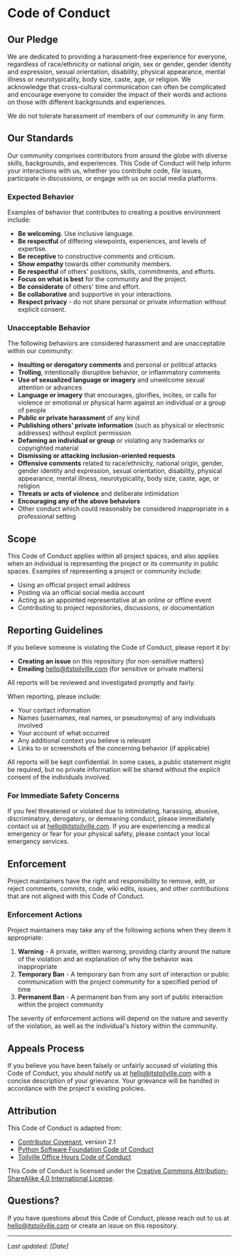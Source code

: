# Code of Conduct

## Our Pledge

We are dedicated to providing a harassment-free experience for everyone, regardless of race/ethnicity or national origin, sex or gender, gender identity and expression, sexual orientation, disability, physical appearance, mental illness or neurotypicality, body size, caste, age, or religion. We acknowledge that cross-cultural communication can often be complicated and encourage everyone to consider the impact of their words and actions on those with different backgrounds and experiences.

We do not tolerate harassment of members of our community in any form.

## Our Standards

Our community comprises contributors from around the globe with diverse skills, backgrounds, and experiences. This Code of Conduct will help inform your interactions with us, whether you contribute code, file issues, participate in discussions, or engage with us on social media platforms.

### Expected Behavior

Examples of behavior that contributes to creating a positive environment include:

- **Be welcoming.** Use inclusive language.
- **Be respectful** of differing viewpoints, experiences, and levels of expertise.
- **Be receptive** to constructive comments and criticism.
- **Show empathy** towards other community members.
- **Be respectful** of others' positions, skills, commitments, and efforts.
- **Focus on what is best** for the community and the project.
- **Be considerate** of others' time and effort.
- **Be collaborative** and supportive in your interactions.
- **Respect privacy** - do not share personal or private information without explicit consent.

### Unacceptable Behavior

The following behaviors are considered harassment and are unacceptable within our community:

- **Insulting or derogatory comments** and personal or political attacks
- **Trolling**, intentionally disruptive behavior, or inflammatory comments
- **Use of sexualized language or imagery** and unwelcome sexual attention or advances
- **Language or imagery** that encourages, glorifies, incites, or calls for violence or emotional or physical harm against an individual or a group of people
- **Public or private harassment** of any kind
- **Publishing others' private information** (such as physical or electronic addresses) without explicit permission
- **Defaming an individual or group** or violating any trademarks or copyrighted material
- **Dismissing or attacking inclusion-oriented requests**
- **Offensive comments** related to race/ethnicity, national origin, gender, gender identity and expression, sexual orientation, disability, physical appearance, mental illness, neurotypicality, body size, caste, age, or religion
- **Threats or acts of violence** and deliberate intimidation
- **Encouraging any of the above behaviors**
- Other conduct which could reasonably be considered inappropriate in a professional setting

## Scope

This Code of Conduct applies within all project spaces, and also applies when an individual is representing the project or its community in public spaces. Examples of representing a project or community include:

- Using an official project email address
- Posting via an official social media account
- Acting as an appointed representative at an online or offline event
- Contributing to project repositories, discussions, or documentation

## Reporting Guidelines

If you believe someone is violating the Code of Conduct, please report it by:

- **Creating an issue** on this repository (for non-sensitive matters)
- **Emailing** hello@itstoilville.com (for sensitive or private matters)

All reports will be reviewed and investigated promptly and fairly.

When reporting, please include:

- Your contact information
- Names (usernames, real names, or pseudonyms) of any individuals involved
- Your account of what occurred
- Any additional context you believe is relevant
- Links to or screenshots of the concerning behavior (if applicable)

All reports will be kept confidential. In some cases, a public statement might be required, but no private information will be shared without the explicit consent of the individuals involved.

### For Immediate Safety Concerns

If you feel threatened or violated due to intimidating, harassing, abusive, discriminatory, derogatory, or demeaning conduct, please immediately contact us at hello@itstoilville.com. If you are experiencing a medical emergency or fear for your physical safety, please contact your local emergency services.

## Enforcement

Project maintainers have the right and responsibility to remove, edit, or reject comments, commits, code, wiki edits, issues, and other contributions that are not aligned with this Code of Conduct.

### Enforcement Actions

Project maintainers may take any of the following actions when they deem it appropriate:

1. **Warning** - A private, written warning, providing clarity around the nature of the violation and an explanation of why the behavior was inappropriate
2. **Temporary Ban** - A temporary ban from any sort of interaction or public communication with the project community for a specified period of time
3. **Permanent Ban** - A permanent ban from any sort of public interaction within the project community

The severity of enforcement actions will depend on the nature and severity of the violation, as well as the individual's history within the community.

## Appeals Process

If you believe you have been falsely or unfairly accused of violating this Code of Conduct, you should notify us at hello@itstoilville.com with a concise description of your grievance. Your grievance will be handled in accordance with the project's existing policies.

## Attribution

This Code of Conduct is adapted from:

- [Contributor Covenant](https://www.contributor-covenant.org/), version 2.1
- [Python Software Foundation Code of Conduct](https://www.python.org/psf/conduct)
- [Toilville Office Hours Code of Conduct](https://www.itstoilville.com/live/office-hours-code-of-conduct/)

This Code of Conduct is licensed under the [Creative Commons Attribution-ShareAlike 4.0 International License](https://creativecommons.org/licenses/by-sa/4.0/).

## Questions?

If you have questions about this Code of Conduct, please reach out to us at hello@itstoilville.com or create an issue on this repository.

---

*Last updated: [Date]*
